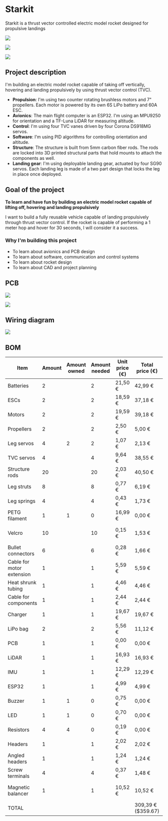 # Starkit

Starkit is a thrust vector controlled electric model rocket designed for propulsive landings

![](Images/README1.png)

![](Images/README2.png)

![](Images/README3.png)

## Project description

I'm building an electric model rocket capable of taking off vertically, hovering and landing propulsively by using thrust vector control (TVC).

- **Propulsion**: I'm using two counter rotating brushless motors and 7" propellers. Each motor is powered by its own 6S LiPo battery and 60A ESC.
- **Avionics**: The main flight computer is an ESP32. I'm using an MPU9250 for orientation and a TF-Luna LiDAR for measuring altitude.
- **Control**: I'm using four TVC vanes driven by four Corona DS918MG servos.
- **Software**: I'm using PID algorithms for controlling orientation and altitude.
- **Structure**: The structure is built from 5mm carbon fiber rods. The rods are locked into 3D printed structural parts that hold mounts to attach the components as well.
- **Landing gear**: I'm using deployable landing gear, actuated by four SG90 servos. Each landing leg is made of a two part design that locks the leg in place once deployed.

## Goal of the project

**To learn and have fun by building an electric model rocket capable of lifting off, hovering and landing propulsively**

I want to build a fully reusable vehicle capable of landing propulsively through thrust vector control. If the rocket is capable of performing a 1 meter hop and hover for 30 seconds, I will consider it a success.

### Why I'm building this project

- To learn about avionics and PCB design
- To learn about software, communication and control systems
- To learn about rocket design
- To learn about CAD and project planning

## PCB

![](Images/PCB10.png)

![](Images/PCB8.png)

## Wiring diagram

![](Images/WiringDiagram.png)

## BOM

| Item                      | Amount | Amount owned | Amount needed | Unit price (€) | Total price (€)    | Link                                                                                                                                                                                                                                                                                                                                                                                                                                                                                                                                                                                                                                                                                                                                                 | Configuration           |
| ------------------------- | ------ | ------------ | ------------- | -------------- | ------------------ | ---------------------------------------------------------------------------------------------------------------------------------------------------------------------------------------------------------------------------------------------------------------------------------------------------------------------------------------------------------------------------------------------------------------------------------------------------------------------------------------------------------------------------------------------------------------------------------------------------------------------------------------------------------------------------------------------------------------------------------------------------- | ----------------------- |
| Batteries                 | 2      |              | 2             | 21,50 €        | 42,99 €            | https://www.amazon.es/HRB-reemplazo-bater%C3%ADa-helic%C3%B3pteros-multicopter/dp/B08TBQKL5B?__mk_es_ES=%C3%85M%C3%85%C5%BD%C3%95%C3%91&crid=2U28Y8KBC8R6M&dib=eyJ2IjoiMSJ9.LXgd79wYVsAlYN8cnheOxOF4z8WHjVPr62UBUdfznEQJUaDWFurwLly_Y13YaV3RCzLjk-IxK2Fx9W1uenqtNgzYBgRNuDVj7gfl4NINt41JqlagWhER4W6rHc6h9dRlsdaZ5Ce64atc4zXVoRv13AauXNFDNE45YwVqKeBIqNpf9GEJRRZUNdxUH4Pl90CMlF84Z880-oE7fsl0TjBh_6v0BYAjIXQ1fz_dwNbMJv1PuqQj3wlPIk55cYDsAPc5loPb8o5-Sp9KXF6ivD4jsehSx9MazX_DaFdfXWazJdw.h3kvJfKKLavn0LHZoaGCOh_W49E9_VzB4I3oYA7u7xY&dib_tag=se&keywords=6s+lipo&qid=1749288373&sprefix=6s+lip%2Caps%2C153&sr=8-46                                                                                                                                    |                         |
| ESCs                      | 2      |              | 2             | 18,59 €        | 37,18 €            | https://es.aliexpress.com/item/1005007477046035.html?spm=a2g0o.productlist.main.3.386577c09KkIA9&algo_pvid=33246dc7-7638-46ad-b82a-8027f90a3399&algo_exp_id=33246dc7-7638-46ad-b82a-8027f90a3399-2&pdp_ext_f=%7B%22order%22%3A%221041%22%2C%22eval%22%3A%221%22%2C%22orig_sl_item_id%22%3A%221005007477046035%22%2C%22orig_item_id%22%3A%221005006909796101%22%7D&pdp_npi=4%40dis%21EUR%2125.40%2112.19%21%21%21203.69%2197.76%21%40211b80e117493716014395182e0aa8%2112000040910350509%21sea%21ES%210%21ABX&curPageLogUid=Syvg8hf9kOqB&utparam-url=scene%3Asearch%7Cquery_from%3A#nav-specification                                                                                                                                                  | Flier 60A V2            |
| Motors                    | 2      |              | 2             | 19,59 €        | 39,18 €            | https://es.aliexpress.com/item/1005005975992937.html?spm=a2g0o.productlist.main.8.504bn3sun3supR&algo_pvid=37cce2c5-c8eb-4d84-a651-7cc254a33470&algo_exp_id=37cce2c5-c8eb-4d84-a651-7cc254a33470-7&pdp_ext_f=%7B%22order%22%3A%227%22%2C%22eval%22%3A%221%22%7D&pdp_npi=4%40dis%21EUR%2122.93%2119.49%21%21%2125.86%2121.98%21%40211b816617499737898785401ed436%2112000035134152652%21sea%21ES%210%21ABX&curPageLogUid=8ZItec0QIfi4&utparam-url=scene%3Asearch%7Cquery_from%3A                                                                                                                                                                                                                                                                       | 1PCS KV1300             |
| Propellers                | 2      |              | 2             | 2,50 €         | 5,00 €             | https://immersion974.com/products/2-paires-dalprop-racerstar-cyclone-t7056c-7056-7x5-6x3-longue-portee-fpv-courses-helice?variant=37636740907168                                                                                                                                                                                                                                                                                                                                                                                                                                                                                                                                                                                                     |                         |
| Leg servos                | 4      | 2            | 2             | 1,07 €         | 2,13 €             | https://es.aliexpress.com/item/1005006572297006.html?spm=a2g0o.productlist.main.2.6d327beakrE4nq&algo_pvid=2c0991c4-8ac1-4d60-aff7-97e9de4a23dd&algo_exp_id=2c0991c4-8ac1-4d60-aff7-97e9de4a23dd-1&pdp_ext_f=%7B%22order%22%3A%224689%22%2C%22eval%22%3A%221%22%7D&pdp_npi=4%40dis%21EUR%212.71%212.21%21%21%213.03%212.47%21%402103919917492886741265488ec7a9%2112000037705759120%21sea%21ES%210%21ABX&curPageLogUid=Mx4vlddFCr1O&utparam-url=scene%3Asearch%7Cquery_from%3A                                                                                                                                                                                                                                                                        | 2Pcs 180 Degree         |
| TVC servos                | 4      |              | 4             | 9,64 €         | 38,55 €            | https://es.aliexpress.com/item/1005002272302617.html                                                                                                                                                                                                                                                                                                                                                                                                                                                                                                                                                                                                                                                                                                 | DS919MG x4              |
| Structure rods            | 20     |              | 20            | 2,03 €         | 40,50 €            | https://es.aliexpress.com/item/1005004263451845.html?spm=a2g0o.productlist.main.1.761ceYmheYmhd6&algo_pvid=e5415fe3-4327-4676-a66d-658a9bb2db3f&algo_exp_id=e5415fe3-4327-4676-a66d-658a9bb2db3f-0&pdp_ext_f=%7B%22order%22%3A%221623%22%2C%22eval%22%3A%221%22%7D&pdp_npi=4%40dis%21EUR%213.57%213.07%21%21%2128.65%2124.64%21%40211b431017492896503426651e8be3%2112000038328676176%21sea%21ES%210%21ABX&curPageLogUid=qhARfsXnKG4c&utparam-url=scene%3Asearch%7Cquery_from%3A                                                                                                                                                                                                                                                                      | 5Pcs 5.0x500mm          |
| Leg struts                | 8      |              | 8             | 0,77 €         | 6,19 €             | https://es.aliexpress.com/item/1005004263451845.html?spm=a2g0o.productlist.main.1.761ceYmheYmhd6&algo_pvid=e5415fe3-4327-4676-a66d-658a9bb2db3f&algo_exp_id=e5415fe3-4327-4676-a66d-658a9bb2db3f-0&pdp_ext_f=%7B%22order%22%3A%221623%22%2C%22eval%22%3A%221%22%7D&pdp_npi=4%40dis%21EUR%213.57%213.07%21%21%2128.65%2124.64%21%40211b431017492896503426651e8be3%2112000038328676176%21sea%21ES%210%21ABX&curPageLogUid=qhARfsXnKG4c&utparam-url=scene%3Asearch%7Cquery_from%3A                                                                                                                                                                                                                                                                      | 10Pcs 3.0x500mm         |
| Leg springs               | 4      |              | 4             | 0,43 €         | 1,73 €             | https://es.aliexpress.com/item/4000250320601.html?spm=a2g0o.productlist.main.1.5f69144ec1rYDm&algo_pvid=0e2fdce4-f2c5-40f6-83f7-67ac9305241b&algo_exp_id=0e2fdce4-f2c5-40f6-83f7-67ac9305241b-0&pdp_ext_f=%7B%22order%22%3A%221365%22%2C%22eval%22%3A%221%22%7D&pdp_npi=4%40dis%21EUR%211.34%210.99%21%21%211.50%211.11%21%40211b617b17492888951613089eab25%2112000026870638881%21sea%21ES%210%21ABX&curPageLogUid=aOtvWOKUPPKC&utparam-url=scene%3Asearch%7Cquery_from%3A                                                                                                                                                                                                                                                                           | 30mm 0.3 x 4            |
| PETG filament             | 1      | 1            | 0             | 16,99 €        | 0,00 €             | https://eu.store.bambulab.com/es/products/petg-translucent?id=49192018149724                                                                                                                                                                                                                                                                                                                                                                                                                                                                                                                                                                                                                                                                         |                         |
| Velcro                    | 10     |              | 10            | 0,15 €         | 1,53 €             | https://es.aliexpress.com/item/1005008063390791.html?spm=a2g0o.productlist.main.7.7935CBDhCBDhJD&algo_pvid=82ab8097-120f-49c0-bfd2-9221ed149b58&algo_exp_id=82ab8097-120f-49c0-bfd2-9221ed149b58-6&pdp_ext_f=%7B%22order%22%3A%222119%22%2C%22eval%22%3A%221%22%7D&pdp_npi=4%40dis%21EUR%211.15%210.99%21%21%219.21%217.95%21%4021039a5b17492912680996755eeb12%2112000043504951494%21sea%21ES%210%21ABX&curPageLogUid=XN77MbkCJ60X&utparam-url=scene%3Asearch%7Cquery_from%3A                                                                                                                                                                                                                                                                        | Rectangle 16x70mm 10pcs |
| Bullet connectors         | 6      |              | 6             | 0,28 €         | 1,66 €             | https://es.aliexpress.com/item/1005006400659486.html?spm=a2g0o.productlist.main.1.37683ccbXgkhPr&algo_pvid=22aa2fc1-add9-4555-bb5d-8170122417b8&algo_exp_id=22aa2fc1-add9-4555-bb5d-8170122417b8-0&pdp_ext_f=%7B%22order%22%3A%223980%22%2C%22eval%22%3A%221%22%7D&pdp_npi=4%40dis%21EUR%211.31%210.99%21%21%211.46%211.10%21%402103867617492898094714028e0921%2112000037032813999%21sea%21ES%210%21ABX&curPageLogUid=pehdywiyloSB&utparam-url=scene%3Asearch%7Cquery_from%3A                                                                                                                                                                                                                                                                        | 6Pair 4.0mm             |
| Cable for motor extension | 1      |              | 1             | 5,59 €         | 5,59 €             | https://es.aliexpress.com/item/1005006566120439.html?spm=a2g0o.productlist.main.1.57f039b470LHsH&algo_pvid=eb01c303-fb0d-48fe-b015-28dc3583114b&algo_exp_id=eb01c303-fb0d-48fe-b015-28dc3583114b-0&pdp_ext_f=%7B%22order%22%3A%224259%22%2C%22eval%22%3A%221%22%7D&pdp_npi=4%40dis%21EUR%216.56%215.40%21%21%2152.57%2143.28%21%40211b816617492903787692996e86a8%2112000037691464138%21sea%21ES%210%21ABX&curPageLogUid=ippPKrVhFn3g&utparam-url=scene%3Asearch%7Cquery_from%3A                                                                                                                                                                                                                                                                      | 3m 12 AWG               |
| Heat shrunk tubing        | 1      |              | 1             | 4,46 €         | 4,46 €             | https://es.aliexpress.com/item/1005005188307524.html?spm=a2g0o.tesla.0.0.4dcej0Zsj0ZsUd&pdp_npi=4%40dis%21EUR%212%2C10€%210%2C99€%21%21%21%21%21%40211b612817500001384372689ec846%2112000032032038883%21btf%21%21%21&afTraceInfo=1005005188307524__pc__c_ppc_item_bridge_pc_main__IQwes0f__1750000138532&gatewayAdapt=glo2esp                                                                                                                                                                                                                                                                                                                                                                                                                        | 580pcs in box           |
| Cable for components      | 1      |              | 1             | 2,44 €         | 2,44 €             | https://es.aliexpress.com/item/1005006566120439.html?spm=a2g0o.productlist.main.2.11a87387Kycknd&algo_pvid=198a24ce-2649-422a-be70-759f7e4ad08c&algo_exp_id=198a24ce-2649-422a-be70-759f7e4ad08c-1&pdp_ext_f=%7B%22order%22%3A%224277%22%2C%22eval%22%3A%221%22%7D&pdp_npi=4%40dis%21EUR%216.49%215.34%21%21%2152.57%2143.24%21%40210384cc17501889223512784eabb6%2112000037691464138%21sea%21ES%210%21ABX&curPageLogUid=Az62DYRaIplh&utparam-url=scene%3Asearch%7Cquery_from%3A                                                                                                                                                                                                                                                                      | Black 5M 20AWG          |
| Charger                   | 1      |              | 1             | 19,67 €        | 19,67 €            | https://es.aliexpress.com/item/1005007326920235.html?spm=a2g0o.productlist.main.25.1ee4130b71LMaE&utparam-url=scene%3Asearch%7Cquery_from%3Apc_back_same_best&algo_pvid=96a50608-e680-4398-9ac8-59a08becccd5&algo_exp_id=96a50608-e680-4398-9ac8-59a08becccd5&pdp_ext_f=%7B%22order%22%3A%224048%22%7D&pdp_npi=4%40dis%21EUR%2156.71%2117.36%21%21%21454.74%21139.15%21%40211b628117492908826713158e85fb%2112000040281503044%21sea%21ES%210%21ABX                                                                                                                                                                                                                                                                                                    |                         |
| LiPo bag                  | 2      |              | 2             | 5,56 €         | 11,12 €            | https://www.amazon.es/KUBDPQOR-bater%C3%ADa-Ign%C3%ADfuga-Explosiones-Proteger/dp/B0D6WDVMMQ?dib=eyJ2IjoiMSJ9.EBP3VYs7h0d46i2jEdIxCKP0RCziNsbeAdRnjLeE8Segq2aCxgiG8TaUSG9pjhEP5kb4TCmJDvvTbySqxWheuOfQSJpC3GV0VFwi3erFFE_vtUzrdDW6SQzrTM4v1oX_-QL77Y4_ZPMVrz8BhAXiTVmv6VJYg3sTffhQAcX2qMmE-DzR8BOlpTaodYAHj2pwl0eXWOGXwQWWrb9GUDiV4g_7BaYk1vnk4mZcEWNol4aLK8bs5B2g2urb97TYCW6RdLv3nLkAx9yHx4zj7G-5H0YhJ4oDjEtXmhuVA_VQWWs.4HBTMUuzYBEyHpB2geBzHTSd5y7LK7zdPYDjDSmmhfM&dib_tag=se&keywords=lipo+safe&qid=1749291023&sr=8-12                                                                                                                                                                                                                           |                         |
| PCB                       | 1      |              | 1             | 0,00 €         | 0,00 €             | https://jlcpcb.com/es/                                                                                                                                                                                                                                                                                                                                                                                                                                                                                                                                                                                                                                                                                                                               |                         |
| LiDAR                     | 1      |              | 1             | 16,93 €        | 16,93 €            | https://es.aliexpress.com/item/1005007773724655.html?spm=a2g0o.detail.pcDetailTopMoreOtherSeller.1.d03cnvSMnvSM4O&gps-id=pcDetailTopMoreOtherSeller&scm=1007.40196.439370.0&scm_id=1007.40196.439370.0&scm-url=1007.40196.439370.0&pvid=257a845b-bd4b-41b9-8eb4-32116a834614&_t=gps-id:pcDetailTopMoreOtherSeller,scm-url:1007.40196.439370.0,pvid:257a845b-bd4b-41b9-8eb4-32116a834614,tpp_buckets:668%232846%238112%231997&pdp_ext_f=%7B%22order%22%3A%22236%22%2C%22eval%22%3A%221%22%2C%22sceneId%22%3A%2230050%22%7D&pdp_npi=4%40dis%21EUR%2157.01%2116.91%21%21%21460.14%21136.51%21%40211b680e17505431540684235eaa38%2112000042158078686%21rec%21ES%21%21ABX&utparam-url=scene%3ApcDetailTopMoreOtherSeller%7Cquery_from%3A#nav-specification |                         |
| IMU                       | 1      |              | 1             | 12,29 €        | 12,29 €            | https://www.amazon.es/MPU%E2%80%919250-giroscopio-magn%C3%A9tico-aceleraci%C3%B3n-medici%C3%B3n/dp/B0BJ31W6KR                                                                                                                                                                                                                                                                                                                                                                                                                                                                                                                                                                                                                                        |                         |
| ESP32                     | 1      |              | 1             | 4,99 €         | 4,99 €             | https://es.aliexpress.com/item/1005008256121637.html?spm=a2g0o.productlist.main.1.46f27592KkhDQ6&aem_p4p_detail=202506080321268011175419467780003631533&algo_pvid=4f7e4e87-e7b9-43e2-9669-503fdb80d1ae&algo_exp_id=4f7e4e87-e7b9-43e2-9669-503fdb80d1ae-0&pdp_ext_f=%7B%22order%22%3A%22257%22%2C%22eval%22%3A%221%22%7D&pdp_npi=4%40dis%21EUR%215.46%214.96%21%21%216.10%215.54%21%40211b6c1917493780866902562efb03%2112000044390358746%21sea%21ES%210%21ABX&curPageLogUid=CkoJWcgnXXZE&utparam-url=scene%3Asearch%7Cquery_from%3A&search_p4p_id=202506080321268011175419467780003631533_1#nav-review                                                                                                                                               | 32D-Type-C-1PCS         |
| Buzzer                    | 1      | 1            | 0             | 0,75 €         | 0,00 €             | https://es.aliexpress.com/item/1005007592230799.html?spm=a2g0o.productlist.main.1.356aC484C484k3&algo_pvid=819561e8-b375-4570-83e4-714f464b8131&algo_exp_id=819561e8-b375-4570-83e4-714f464b8131-0&pdp_ext_f=%7B%22order%22%3A%2246%22%2C%22eval%22%3A%221%22%7D&pdp_npi=4%40dis%21EUR%212.33%210.75%21%21%2118.73%215.99%21%40210390c217503419577143060ed746%2112000041421776769%21sea%21ES%210%21ABX&curPageLogUid=WB7zU00jnQbC&utparam-url=scene%3Asearch%7Cquery_from%3A                                                                                                                                                                                                                                                                         |                         |
| LED                       | 1      | 1            | 0             | 0,70 €         | 0,00 €             | https://es.aliexpress.com/item/1005006942561228.html?spm=a2g0o.productlist.main.2.4f4620eaffVXXM&algo_pvid=2d0dae61-9e8a-4390-b421-1c9e1a1cae35&algo_exp_id=2d0dae61-9e8a-4390-b421-1c9e1a1cae35-1&pdp_ext_f=%7B%22order%22%3A%2251%22%2C%22eval%22%3A%221%22%7D&pdp_npi=4%40dis%21EUR%212.68%210.70%21%21%2121.56%215.61%21%40211b80d117503420023265406e6673%2112000038806749170%21sea%21ES%210%21ABX&curPageLogUid=Ud7lEb62zfWF&utparam-url=scene%3Asearch%7Cquery_from%3A                                                                                                                                                                                                                                                                         |                         |
| Resistors                 | 4      | 4            | 0             | 0,19 €         | 0,00 €             | https://es.aliexpress.com/item/1005007345052730.html?spm=a2g0o.productlist.main.2.4daf4384BgtyYb&algo_pvid=6cfb8a2a-37b7-4e76-8c01-f36b3aa0684e&algo_exp_id=6cfb8a2a-37b7-4e76-8c01-f36b3aa0684e-1&pdp_ext_f=%7B%22order%22%3A%224627%22%2C%22eval%22%3A%221%22%2C%22orig_sl_item_id%22%3A%221005007345052730%22%2C%22orig_item_id%22%3A%221005007010335100%22%7D&pdp_npi=4%40dis%21EUR%211.60%210.77%21%21%2112.85%216.17%21%40211b807017503420350251565ec044%2112000040354424593%21sea%21ES%210%21ABX&curPageLogUid=8nPfyjNQNS36&utparam-url=scene%3Asearch%7Cquery_from%3A                                                                                                                                                                        |                         |
| Headers                   | 1      |              | 1             | 2,02 €         | 2,02 €             | https://es.aliexpress.com/item/4000873858801.html?spm=a2g0o.productlist.main.1.438aMcaxMcaxHA&algo_pvid=8948f835-3dba-4bb3-a6ef-0351d63cb6cf&algo_exp_id=8948f835-3dba-4bb3-a6ef-0351d63cb6cf-0&pdp_ext_f=%7B%22order%22%3A%223640%22%2C%22eval%22%3A%221%22%7D&pdp_npi=4%40dis%21EUR%212.03%211.53%21%21%212.27%211.71%21%40211b813b17503404308943254e449c%2110000010058190554%21sea%21ES%210%21ABX&curPageLogUid=zYO2SICB1heb&utparam-url=scene%3Asearch%7Cquery_from%3A#nav-specification                                                                                                                                                                                                                                                         |                         |
| Angled headers            | 1      |              | 1             | 1,24 €         | 1,24 €             | https://es.aliexpress.com/item/1005008210852764.html?spm=a2g0o.detail.pcDetailTopMoreOtherSeller.5.1eaeV432V432MN&gps-id=pcDetailTopMoreOtherSeller&scm=1007.40196.439370.0&scm_id=1007.40196.439370.0&scm-url=1007.40196.439370.0&pvid=2362691a-9cfa-40b6-b383-5963bc6e059a&_t=gps-id:pcDetailTopMoreOtherSeller,scm-url:1007.40196.439370.0,pvid:2362691a-9cfa-40b6-b383-5963bc6e059a,tpp_buckets:668%232846%238110%231995&pdp_ext_f=%7B%22order%22%3A%22162%22%2C%22eval%22%3A%221%22%2C%22sceneId%22%3A%2230050%22%7D&pdp_npi=4%40dis%21EUR%211.24%210.99%21%21%211.39%211.11%21%4021038df617505419994764643e6b41%2112000044248658299%21rec%21ES%21%21ABX&utparam-url=scene%3ApcDetailTopMoreOtherSeller%7Cquery_from%3A                         | 5Pin 5PCS               |
| Screw terminals           | 4      |              | 4             | 0,37 €         | 1,48 €             | https://es.aliexpress.com/item/1005003556955422.html?spm=a2g0o.productlist.main.3.3caf577cKYWN3O&algo_pvid=340ecbec-d2a6-419c-bd93-93956aa32efc&algo_exp_id=340ecbec-d2a6-419c-bd93-93956aa32efc-1&pdp_ext_f=%7B%22order%22%3A%22552%22%2C%22eval%22%3A%221%22%7D&pdp_npi=4%40dis%21EUR%211.59%210.99%21%21%211.78%211.11%21%40210390c217503411498531989ed743%2112000026274837536%21sea%21ES%210%21ABX&curPageLogUid=msIM3PVHPRlV&utparam-url=scene%3Asearch%7Cquery_from%3A                                                                                                                                                                                                                                                                         | 2Pin 5Pcs               |
| Magnetic balancer         | 1      |              | 1             | 10,52 €        | 10,52 €            | https://www.amazon.es/Hobbypower-Multirotor-Propeller-Magn%C3%A9tico-Quadcopter/dp/B00GSKSFM6?__mk_es_ES=%C3%85M%C3%85%C5%BD%C3%95%C3%91&crid=1Y3D0M00HPAML&dib=eyJ2IjoiMSJ9.TuTH0MKorCpoiaKcuztv5uWmJWleMAYXeDQycNbQ4IHivDQ105jsGrrjYZ11Sx7rg6FHVSvKujnNcWT_9lNPbTIiUqPn2WHdsZ_zTbJQcPzBM1D9I71DuqtkUYKXEyrq6ng_BWkLqkpwmIwsPoCh9qeQeEqdkKkKAp9_YUOeBDmXgSaBJmB1Kgr4bQ4joYWMVLeG3Xx2xtgtuxQfYcW465nYuV7QSnTvXNQ15mXIQQFIjNy7ab1Ct7_8X6uE0uhkFchynzrup0nNjkwCBmpCAtYj_57xiFfdTUPbxArW8O8.HO9O6JUpm8p1K876pSry3QmQJbRnl_hQBwxro1-oBcA&dib_tag=se&keywords=propeller+balancer&qid=1750349895&sprefix=propeller+balancer%2Caps%2C152&sr=8-2                                                                                                             |                         |
| TOTAL                     |        |              |               |                | 309,39 € ($359.67) |                                                                                                                                                                                                                                                                                                                                                                                                                                                                                                                                                                                                                                                                                                                                                      |                         |
